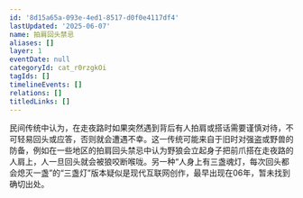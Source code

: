 ```yaml
---
id: '8d15a65a-093e-4ed1-8517-d0f0e4117df4'
lastUpdated: '2025-06-07'
name: 拍肩回头禁忌
aliases: []
layer: 1
eventDate: null
categoryId: cat_r0rzgkOi
tagIds: []
timelineEvents: []
relations: []
titledLinks: []
---
```

民间传统中认为，在走夜路时如果突然遇到背后有人拍肩或搭话需要谨慎对待，不可轻易回头或应答，否则就会遭遇不幸。这一传统可能来自于旧时对强盗或野兽的防备，例如在一些地区的拍肩回头禁忌中认为野狼会立起身子把前爪搭在走夜路的人肩上，人一旦回头就会被狼咬断喉咙。另一种“人身上有三盏魂灯，每次回头都会熄灭一盏”的“三盏灯”版本疑似是现代互联网创作，最早出现在06年，暂未找到确切出处。
